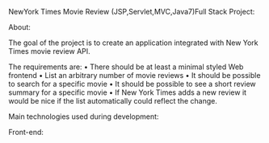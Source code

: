 NewYork Times Movie Review (JSP,Servlet,MVC,Java7)Full Stack Project:

About:

The goal of the project is to create an application integrated with New York Times movie review API. 

The requirements are:
•	There should be at least a minimal styled Web frontend
•	List an arbitrary number of movie reviews 
•	It should be possible to search for a specific movie 
•	It should be possible to see a short review summary for a specific movie 
•	If New York Times adds a new review it would be nice if the list automatically could reflect the change. 

Main technologies used during development:

Front-end:
